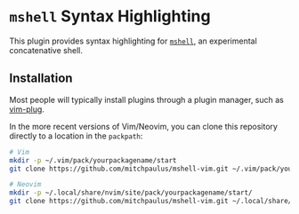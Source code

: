 # `mshell` Syntax Highlighting

This plugin provides syntax highlighting for [`mshell`](https://github.com/mitchpaulus/mshell),
an experimental concatenative shell.

## Installation

Most people will typically install plugins through a plugin manager,
such as [vim-plug](https://github.com/junegunn/vim-plug).

In the more recent versions of Vim/Neovim,
you can clone this repository directly to a location in the `packpath`:

```sh
# Vim
mkdir -p ~/.vim/pack/yourpackagename/start
git clone https://github.com/mitchpaulus/mshell-vim.git ~/.vim/pack/yourpackagename/start/mshell-vim
```

```sh
# Neovim
mkdir -p ~/.local/share/nvim/site/pack/yourpackagename/start/
git clone https://github.com/mitchpaulus/mshell-vim.git ~/.local/share/nvim/site/pack/yourpackagename/start/mshell-vim
```
